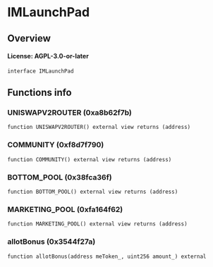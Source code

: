 # IMLaunchPad

## Overview

#### License: AGPL-3.0-or-later

```solidity
interface IMLaunchPad
```


## Functions info

### UNISWAPV2ROUTER (0xa8b62f7b)

```solidity
function UNISWAPV2ROUTER() external view returns (address)
```


### COMMUNITY (0xf8d7f790)

```solidity
function COMMUNITY() external view returns (address)
```


### BOTTOM_POOL (0x38fca36f)

```solidity
function BOTTOM_POOL() external view returns (address)
```


### MARKETING_POOL (0xfa164f62)

```solidity
function MARKETING_POOL() external view returns (address)
```


### allotBonus (0x3544f27a)

```solidity
function allotBonus(address meToken_, uint256 amount_) external
```

